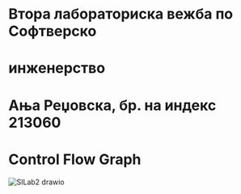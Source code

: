 # Втора лабораториска вежба по Софтверско
# инженерство
# Ања Реџовска, бр. на индекс 213060
# Control Flow Graph
![SILab2 drawio](https://github.com/anjaredzovska/SI_lab2_213060/assets/108877884/35a845cb-f8fb-4179-bc0e-b8d4ff8254b1)
